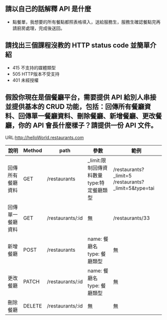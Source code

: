 ## 請以自己的話解釋 API 是什麼
- 點餐單，我想要的所有餐點都照表格填入，送給服務生，服務生確認餐點完再請廚房處理，完成後送回。



## 請找出三個課程沒教的 HTTP status code 並簡單介紹
- 415 不支持的媒體類型
- 505 HTTP版本不受支持
- 401 未經授權


## 假設你現在是個餐廳平台，需要提供 API 給別人串接並提供基本的 CRUD 功能，包括：回傳所有餐廳資料、回傳單一餐廳資料、刪除餐廳、新增餐廳、更改餐廳，你的 API 會長什麼樣子？請提供一份 API 文件。

URL:http://helloWorld.restaurants.com

| 說明            | Method | path       | 參數                   | 範例             |
|----------------|--------|------------|----------------------|----------------|
| 回傳所有餐廳資料 | GET | /restaurants | _limit:限制回傳資料數量 <br> type:特定餐廳類型 | /restaurants?_limit=5 <br> /restaurants?_limit=5&type=tai |
| 回傳單一餐廳資料 | GET | /restaurants/:id | 無 | /restaurants/33 |
| 新增餐廳 | POST | /restaurants   | name: 餐廳名 <br> type: 餐廳類型 | 無 |
| 更改餐廳 | PATCH|/restaurants/:id | name: 餐廳名 <br> type: 餐廳類型 | 無 |
| 刪除餐廳   | DELETE | /restaurants/:id | 無 | 無 |